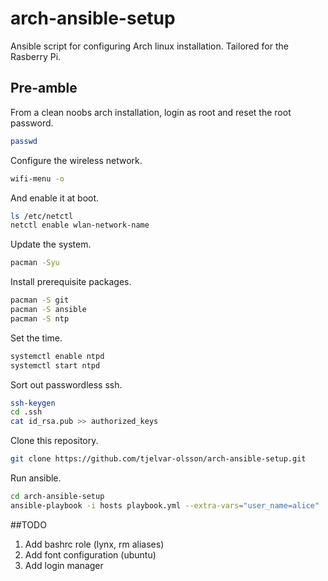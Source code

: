 # arch-ansible-setup
Ansible script for configuring Arch linux installation. Tailored for the Rasberry Pi.

## Pre-amble

From a clean noobs arch installation, login as root and reset the root password.

```bash
passwd
```

Configure the wireless network.

```bash
wifi-menu -o
```

And enable it at boot.

```bash
ls /etc/netctl
netctl enable wlan-network-name
```

Update the system.

```bash
pacman -Syu
```

Install prerequisite packages.

```bash
pacman -S git
pacman -S ansible
pacman -S ntp
```

Set the time.

```bash
systemctl enable ntpd
systemctl start ntpd
```

Sort out passwordless ssh.

```bash
ssh-keygen
cd .ssh
cat id_rsa.pub >> authorized_keys
```

Clone this repository.

```bash
git clone https://github.com/tjelvar-olsson/arch-ansible-setup.git
```

Run ansible.

```bash
cd arch-ansible-setup
ansible-playbook -i hosts playbook.yml --extra-vars="user_name=alice"
```

##TODO

1. Add bashrc role (lynx, rm aliases)
2. Add font configuration (ubuntu)
3. Add login manager

